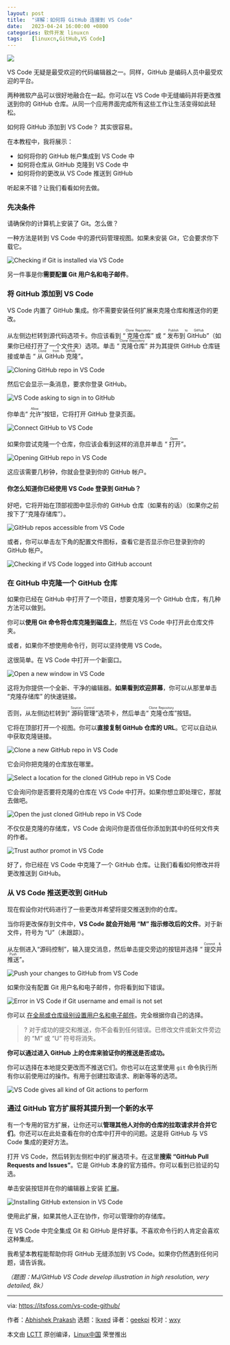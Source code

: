 ```yaml
---
layout: post
title:	"详解：如何将 GitHub 连接到 VS Code"
date:	2023-04-24 16:00:00 +0800 
categories:	软件开发 linuxcn 
tags:	[linuxcn,GitHub,VS Code]
---
```



![](/Asserts/Images//attachment/album/202304/24/160055gt5d5u6dk5f4f5e7.jpg)


VS Code 无疑是最受欢迎的代码编辑器之一。同样，GitHub 是编码人员中最受欢迎的平台。


两种微软产品可以很好地融合在一起。你可以在 VS Code 中无缝编码并将更改推送到你的 GitHub 仓库。从同一个应用界面完成所有这些工作让生活变得如此轻松。


如何将 GitHub 添加到 VS Code？ 其实很容易。


在本教程中，我将展示：


* 如何将你的 GitHub 帐户集成到 VS Code 中
* 如何将仓库从 GitHub 克隆到 VS Code 中
* 如何将你的更改从 VS Code 推送到 GitHub


听起来不错？让我们看看如何去做。


### 先决条件


请确保你的计算机上安装了 Git。怎么做？


一种方法是转到 VS Code 中的源代码管理视图。如果未安装 Git，它会要求你下载它。


![Checking if Git is installed via VS Code](/Asserts/Images//attachment/album/202304/24/160059e1qgm4u1qxy4yj1x.png)


另一件事是你**需要配置 Git 用户名和电子邮件**。


### 将 GitHub 添加到 VS Code


VS Code 内置了 GitHub 集成。你不需要安装任何扩展来克隆仓库和推送你的更改。


从左侧边栏转到源代码选项卡。你应该看到 “<ruby> 克隆仓库 <rt>  Clone Repository </rt></ruby>” 或 “<ruby> 发布到 GitHub <rt>  Publish to GitHub </rt></ruby>”（如果你已经打开了一个文件夹）选项。单击 “<ruby> 克隆仓库 <rt>  Clone Repository </rt></ruby>” 并为其提供 GitHub 仓库链接或单击 “<ruby> 从 GitHub 克隆 <rt>  Clone from GitHub </rt></ruby>”。


![Cloning GitHub repo in VS Code](/Asserts/Images//attachment/album/202304/24/160059mwmumgyyypwplzym.png)


然后它会显示一条消息，要求你登录 GitHub。


![VS Code asking to sign in to GitHub](/Asserts/Images//attachment/album/202304/24/160100ndlghrdduycgdzch.png)


你单击“<ruby> 允许 <rt>  Allow </rt></ruby>”按钮，它将打开 GitHub 登录页面。


![Connect GitHub to VS Code](/Asserts/Images//attachment/album/202304/24/160100gv6nn4v4q70rnwnx.png)


如果你尝试克隆一个仓库，你应该会看到这样的消息并单击 “<ruby> 打开 <rt>  Open </rt></ruby>”。


![Opening GitHub repo in VS Code](/Asserts/Images//attachment/album/202304/24/160100qewnme0735mzmoxm.png)


这应该需要几秒钟，你就会登录到你的 GitHub 帐户。


#### 你怎么知道你已经使用 VS Code 登录到 GitHub？


好吧，它将开始在顶部视图中显示你的 GitHub 仓库（如果有的话）（如果你之前按下了“克隆存储库”）。


![GitHub repos accessible from VS Code](/Asserts/Images//attachment/album/202304/24/160100x9lz08r90kswne49.png)


或者，你可以单击左下角的配置文件图标，查看它是否显示你已登录到你的 GitHub 帐户。


![Checking if VS Code logged into GitHub account](/Asserts/Images//attachment/album/202304/24/160101b00jggzdmjqmjg8f.png)


### 在 GitHub 中克隆一个 GitHub 仓库


如果你已经在 GitHub 中打开了一个项目，想要克隆另一个 GitHub 仓库，有几种方法可以做到。


你可以**使用 Git 命令将仓库克隆到磁盘上**，然后在 VS Code 中打开此仓库文件夹。


或者，如果你不想使用命令行，则可以坚持使用 VS Code。


这很简单。在 VS Code 中打开一个新窗口。


![Open a new window in VS Code](/Asserts/Images//attachment/album/202304/24/160101tcypczphiatazhqe.png)


这将为你提供一个全新、干净的编辑器。**如果看到欢迎屏幕**，你可以从那里单击 “克隆存储库” 的快速链接。


否则，从左侧边栏转到“<ruby> 源码管理 <rt>  Source Control </rt></ruby>”选项卡，然后单击“<ruby> 克隆仓库 <rt>  Clone Repository </rt></ruby>”按钮。


它将在顶部打开一个视图。你可以**直接复制 GitHub 仓库的 URL**。它可以自动从中获取克隆链接。


![Clone a new GitHub repo in VS Code](/Asserts/Images//attachment/album/202304/24/160102cal8taayx6x6mlal.png)


它会问你把克隆的仓库放在哪里。


![Select a location for the cloned GitHub repo in VS Code](/Asserts/Images//attachment/album/202304/24/160102b8b2vbznpleriqsq.png)


它会询问你是否要将克隆的仓库在 VS Code 中打开。如果你想立即处理它，那就去做吧。


![Open the just cloned GitHub repo in VS Code](/Asserts/Images//attachment/album/202304/24/160102qg384edygasyc3na.png)


不仅仅是克隆的存储库，VS Code 会询问你是否信任你添加到其中的任何文件夹的作者。


![Trust author promot in VS Code](/Asserts/Images//attachment/album/202304/24/160103xm161mbyhmsb1yy1.png)


好了，你已经在 VS Code 中克隆了一个 GitHub 仓库。让我们看看如何修改并将更改推送到 GitHub。


### 从 VS Code 推送更改到 GitHub


现在假设你对代码进行了一些更改并希望将提交推送到你的仓库。


当你将更改保存到文件中，**VS Code 就会开始用 “M” 指示修改后的文件**。对于新文件，符号为 “U”（未跟踪）。


从左侧进入“源码控制”，输入提交消息，然后单击提交旁边的按钮并选择 “<ruby> 提交并推送 <rt>  Commit &amp; Push </rt></ruby>”。


![Push your changes to GitHub from VS Code](/Asserts/Images//attachment/album/202304/24/160103o9wtm9merdgcedmb.png)


如果你没有配置 Git 用户名和电子邮件，你将看到如下错误。


![Error in VS Code if Git username and email is not set](/Asserts/Images//attachment/album/202304/24/160103lnuarr1zsrus0ln6.png)


你可以 [在全局或仓库级别设置用户名和电子邮件](https://git-scm.com/book/en/v2/Getting-Started-First-Time-Git-Setup?ref=itsfoss.com)。完全根据你自己的选择。



> 
> ? 对于成功的提交和推送，你不会看到任何错误。已修改文件或新文件旁边的 “M” 或 “U” 符号将消失。
> 
> 
> 


**你可以通过进入 GitHub 上的仓库来验证你的推送是否成功。**


你可以选择在本地提交更改而不推送它们。你也可以在这里使用 `git` 命令执行所有你以前使用过的操作。有用于创建拉取请求、刷新等等的选项。


![VS Code gives all kind of Git actions to perform](/Asserts/Images//attachment/album/202304/24/160104jqw56w9nuu2udenr.png)


### 通过 GitHub 官方扩展将其提升到一个新的水平


有一个专用的官方扩展，让你还可以**管理其他人对你的仓库的拉取请求并合并它们**。你还可以在此处查看在你的仓库中打开中的问题。这是将 GitHub 与 VS Code 集成的更好方法。


打开 VS Code，然后转到左侧栏中的扩展选项卡。在这里**搜索 “GitHub Pull Requests and Issues”**。它是 GitHub 本身的官方插件。你可以看到已验证的勾选。


单击安装按钮并在你的编辑器上安装 [扩展](https://itsfoss.com/install-vs-code-extensions/)。


![Installing GitHub extension in VS Code](/Asserts/Images//attachment/album/202304/24/160104uwty77cooy74wlll.png)


使用此扩展，如果其他人正在协作，你可以管理你的存储库。


在 VS Code 中完全集成 Git 和 GitHub 是件好事。不喜欢命令行的人肯定会喜欢这种集成。


我希望本教程能帮助你将 GitHub 无缝添加到 VS Code。如果你仍然遇到任何问题，请告诉我。


*（题图：MJ/GitHub VS Code develop illustration in high resolution, very detailed, 8k）*




---


via: <https://itsfoss.com/vs-code-github/>


作者：[Abhishek Prakash](https://itsfoss.com/author/abhishek/) 选题：[lkxed](https://github.com/lkxed/) 译者：[geekpi](https://github.com/geekpi) 校对：[wxy](https://github.com/wxy)


本文由 [LCTT](https://github.com/LCTT/TranslateProject) 原创编译，[Linux中国](https://linux.cn/) 荣誉推出
